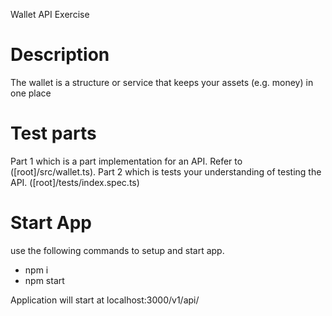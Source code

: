 Wallet API Exercise

# Description

The wallet is a structure or service that keeps your assets (e.g. money) in one place

# Test parts
Part 1 which is a part implementation for an API. Refer to ([root]/src/wallet.ts).
Part 2 which is tests your understanding of testing the API. ([root]/tests/index.spec.ts)

# Start App

use the following commands to setup and start app.

- npm i
- npm start

Application will start at localhost:3000/v1/api/